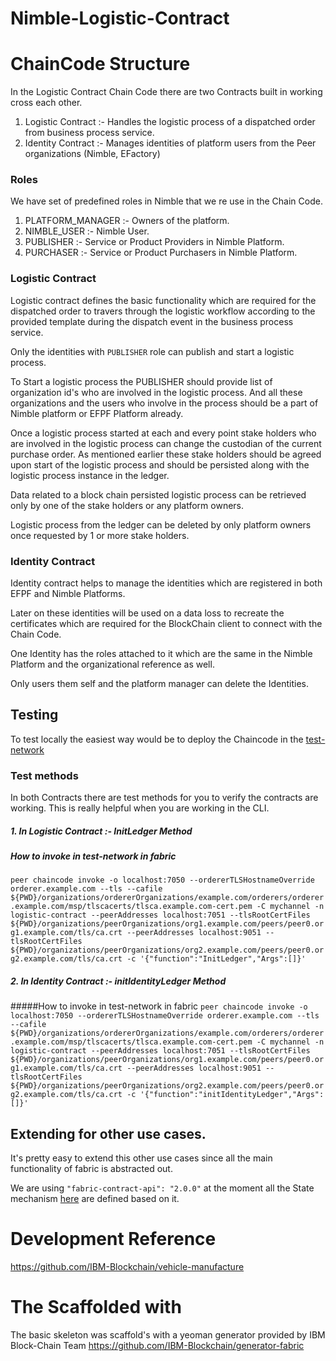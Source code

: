 # Nimble-Logistic-Contract

# ChainCode Structure

In the Logistic Contract Chain Code there are two Contracts built in working cross each other.

1. Logistic Contract :- Handles the logistic process of a dispatched order from business process service.
2. Identity Contract :- Manages identities of platform users from the Peer organizations (Nimble, EFactory)

### Roles 
We have set of predefined roles in Nimble that we re use in the Chain Code.

1. PLATFORM_MANAGER :- Owners of the platform.
2. NIMBLE_USER :- Nimble User.
3. PUBLISHER :- Service or Product Providers in Nimble Platform.
4. PURCHASER :- Service or Product Purchasers in Nimble Platform.

### Logistic Contract

Logistic contract defines the basic functionality which are required for the dispatched order to travers through the logistic workflow according to the provided template during the dispatch event in the business process service.

Only the identities with `PUBLISHER` role can publish and start a logistic process. 

To Start a logistic process the PUBLISHER should provide list of organization id's who are involved in the logistic process. And all these organizations and the users who involve in the process should be a part of Nimble platform or EFPF Platform already.

Once a logistic process started at each and every point stake holders who are involved in the logistic process can change the custodian of the current purchase order. As mentioned earlier these stake holders should be agreed upon start of the logistic process and should be persisted along with the logistic process instance in the ledger.

Data related to a block chain persisted logistic process can be retrieved only by one of the stake holders or any platform owners.

Logistic process from the ledger can be deleted by only platform owners once requested by 1 or more stake holders.

### Identity Contract

Identity contract helps to manage the identities which are registered in both EFPF and Nimble Platforms. 

Later on these identities will be used on a data loss to recreate the certificates which are required for the BlockChain client to connect with the Chain Code.

One Identity has the roles attached to it which are the same in the Nimble Platform and the organizational reference as well.

Only users them self and the platform manager can delete the Identities.

## Testing 

To test locally the easiest way would be to deploy the Chaincode in the [test-network](https://github.com/hyperledger/fabric-samples/tree/master/test-network)
    
### Test methods

In both Contracts there are test methods for you to verify the contracts are working. This is really helpful when you
 are working in the CLI.
   
 ##### 1. In Logistic Contract :- InitLedger Method

##### How to invoke in test-network in fabric 
 ``
 peer chaincode invoke -o localhost:7050 --ordererTLSHostnameOverride orderer.example.com --tls --cafile ${PWD}/organizations/ordererOrganizations/example.com/orderers/orderer.example.com/msp/tlscacerts/tlsca.example.com-cert.pem -C mychannel -n logistic-contract --peerAddresses localhost:7051 --tlsRootCertFiles ${PWD}/organizations/peerOrganizations/org1.example.com/peers/peer0.org1.example.com/tls/ca.crt --peerAddresses localhost:9051 --tlsRootCertFiles ${PWD}/organizations/peerOrganizations/org2.example.com/peers/peer0.org2.example.com/tls/ca.crt -c '{"function":"InitLedger","Args":[]}'
 ``

 ##### 2. In Identity Contract :- initIdentityLedger Method
 #####How to invoke in test-network in fabric 
 ``
 peer chaincode invoke -o localhost:7050 --ordererTLSHostnameOverride orderer.example.com --tls --cafile ${PWD}/organizations/ordererOrganizations/example.com/orderers/orderer.example.com/msp/tlscacerts/tlsca.example.com-cert.pem -C mychannel -n logistic-contract --peerAddresses localhost:7051 --tlsRootCertFiles ${PWD}/organizations/peerOrganizations/org1.example.com/peers/peer0.org1.example.com/tls/ca.crt --peerAddresses localhost:9051 --tlsRootCertFiles ${PWD}/organizations/peerOrganizations/org2.example.com/peers/peer0.org2.example.com/tls/ca.crt -c '{"function":"initIdentityLedger","Args":[]}'
 ``
 
## Extending for other use cases.

It's pretty easy to extend this other use cases since all the main functionality of fabric is abstracted out.

We are using `"fabric-contract-api": "2.0.0"` at the moment all the State mechanism [here](./src/lib/ledger-api/statelist.ts) are defined based on it.

# Development Reference
https://github.com/IBM-Blockchain/vehicle-manufacture

# The Scaffolded with 
The basic skeleton was scaffold's with a yeoman generator provided by IBM Block-Chain Team
https://github.com/IBM-Blockchain/generator-fabric
